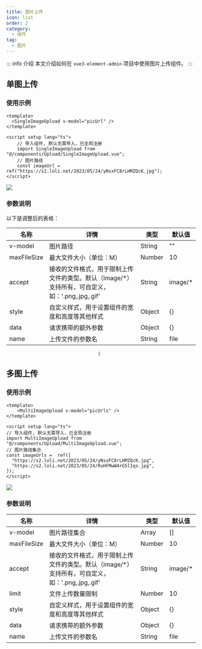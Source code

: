 ```yaml
---
title: 图片上传
icon: list
order: 2
category:
  - 组件
tag:
  - 图片
---
```


::: info 介绍
本文介绍如何在 `vue3-element-admin` 项目中使用图片上传组件。
:::


## 单图上传


### 使用示例

```vue
<template>
  <SingleImageUpload v-model="picUrl" />
</template>

<script setup lang="ts">
    // 导入组件, 默认无需导入，已全局注册    
    import SingleImageUpload from "@/components/Upload/SingleImageUpload.vue";
    // 图片路径
    const imageUrl = ref("https://s2.loli.net/2023/05/24/yNsxFC8rLHMZQcK.jpg");
</script>
```



![](https://www.youlai.tech/storage/blog/2025/02/03/image-20250203213448372.png) 



### 参数说明

以下是调整后的表格：

| 名称            | 详情                                                    | 类型    | 默认值                                            |
| --------------- | ------------------------------------------------------- | ------- | ------------------------------------------------- |
| v-model         | 图片路径                                                | String  | ""                                               |
| maxFileSize     | 最大文件大小（单位：M）                                  | Number  | 10                                               |
| accept          | 接收的文件格式，用于限制上传文件的类型。默认（image/*）支持所有，可自定义，如：'.png,.jpg,.gif' | String  | image/*                                          |
| style           | 自定义样式，用于设置组件的宽度和高度等其他样式           | Object  | {}                                               |
| data            | 请求携带的额外参数                                       | Object  | {}                                               |
| name            | 上传文件的参数名                                         | String  | file                                             |

                                      |



## 多图上传

### 使用示例

```vue
<template>
 	<MultiImageUpload v-model="picUrls" />
</template>

<script setup lang="ts">
// 导入组件, 默认无需导入，已全局注册
import MultiImageUpload from "@/components/Upload/MultiImageUpload.vue";
// 图片路径集合    
const imageUrls =  ref([
  "https://s2.loli.net/2023/05/24/yNsxFC8rLHMZQcK.jpg",
  "https://s2.loli.net/2023/05/24/RuHFMwW4rG5lIqs.jpg",
]);
</script>
```

![](https://www.youlai.tech/storage/blog/2025/02/03/image-20250203213414546.png)

### 参数说明

| 名称        | 详情                                                    | 类型   | 默认值  |
| ----------- | ------------------------------------------------------- | ------ | ------- |
| v-model     | 图片路径集合                                            | Array  | []      |
| maxFileSize | 最大文件大小（单位：M）                                  | Number | 10      |
| accept      | 接收的文件格式，用于限制上传文件的类型。默认（image/*）支持所有，可自定义，如：'.png,.jpg,.gif' | String | image/* |
| limit       | 文件上传数量限制                                        | Number | 10      |
| style       | 自定义样式，用于设置组件的宽度和高度等其他样式           | Object | {}      |
| data        | 请求携带的额外参数                                       | Object | {}      |
| name        | 上传文件的参数名                                         | String | file    |


